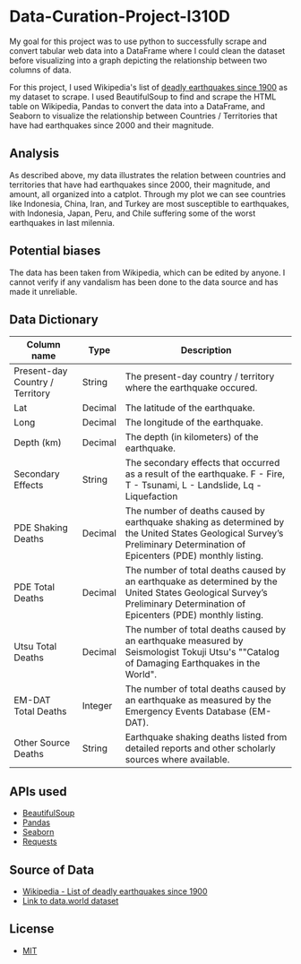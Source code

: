 # Data-Curation-Project-I310D
My goal for this project was to use python to successfully scrape and convert tabular web data into a DataFrame where I could clean the dataset before visualizing into a graph depicting the relationship between two columns of data.

For this project, I used Wikipedia's list of [deadly earthquakes since 1900](https://en.wikipedia.org/wiki/List_of_deadly_earthquakes_since_1900) as my dataset to scrape. I used BeautifulSoup to find and scrape the HTML table on Wikipedia, Pandas to convert the data into a DataFrame, and Seaborn to visualize the relationship between Countries / Territories that have had earthquakes since 2000 and their magnitude. 

## Analysis

As described above, my data illustrates the relation between countries and territories that have had earthquakes since 2000, their magnitude, and amount, all organized into a catplot. Through my plot we can see countries like Indonesia, China, Iran, and Turkey are most susceptible to earthquakes, with Indonesia, Japan, Peru, and Chile suffering some of the worst earthquakes in last milennia. 


## Potential biases
The data has been taken from Wikipedia, which can be edited by anyone. I cannot verify if any vandalism has been done to the data source and has made it unreliable.

## Data Dictionary
| Column name | Type | Description |
| ----------- | ---- | ----------- |
| Present-day Country / Territory | String | The present-day country / territory where the earthquake occured. |
| Lat | Decimal | The latitude of the earthquake. |
| Long | Decimal | The longitude of the earthquake. |
| Depth (km) | Decimal | The depth (in kilometers) of the earthquake. |
| Secondary Effects | String | The secondary effects that occurred as a result of the earthquake. F - Fire, T - Tsunami, L - Landslide, Lq - Liquefaction |
| PDE Shaking Deaths | Decimal | The number of deaths caused by earthquake shaking as determined by the United States Geological Survey’s Preliminary Determination of Epicenters (PDE) monthly listing. |
| PDE Total Deaths | Decimal | The number of total deaths caused by an earthquake as determined by the United States Geological Survey’s Preliminary Determination of Epicenters (PDE) monthly listing. |
| Utsu Total Deaths | Decimal | The number of total deaths caused by an earthquake measured by Seismologist Tokuji Utsu's ""Catalog of Damaging Earthquakes in the World". |
| EM-DAT Total Deaths | Integer | The number of total deaths caused by an earthquake as measured by the Emergency Events Database (EM-DAT). |
| Other Source Deaths | String | Earthquake shaking deaths listed from detailed reports and other scholarly sources where available. |



## APIs used
- [BeautifulSoup](https://launchpad.net/beautifulsoup)
- [Pandas](https://pandas.pydata.org/docs/index.html)
- [Seaborn](https://seaborn.pydata.org/)
- [Requests](https://requests.readthedocs.io/en/latest/)

## Source of Data
- [Wikipedia - List of deadly earthquakes since 1900](https://en.wikipedia.org/wiki/List_of_deadly_earthquakes_since_1900)
- [Link to data.world dataset](https://data.world/utsav-nimavat/data-visualization-project-i310d)

## License
- [MIT](https://github.com/utsav-nimavat/Data-Curation-Project-I310D/blob/ec1f19bc1a7b80f10abf77dc52ca6c885f918d33/LICENSE)


